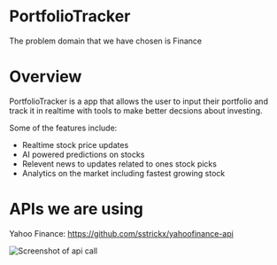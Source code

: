 # PortfolioTracker

The problem domain that we have chosen is Finance

# Overview

PortfolioTracker is a app that allows the user to input their portfolio and track it in realtime with tools to make better decsions about investing. 

Some of the features include:

* Realtime stock price updates
* AI powered predictions on stocks
* Relevent news to updates related to ones stock picks
* Analytics on the market including fastest growing stock

# APIs we are using

Yahoo Finance: https://github.com/sstrickx/yahoofinance-api

![Screenshot of api call](/src/images/sample_api_call.png)
